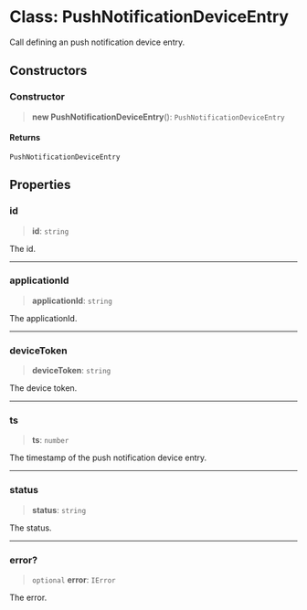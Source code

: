 # Class: PushNotificationDeviceEntry

Call defining an push notification device entry.

## Constructors

### Constructor

> **new PushNotificationDeviceEntry**(): `PushNotificationDeviceEntry`

#### Returns

`PushNotificationDeviceEntry`

## Properties

### id

> **id**: `string`

The id.

***

### applicationId

> **applicationId**: `string`

The applicationId.

***

### deviceToken

> **deviceToken**: `string`

The device token.

***

### ts

> **ts**: `number`

The timestamp of the push notification device entry.

***

### status

> **status**: `string`

The status.

***

### error?

> `optional` **error**: `IError`

The error.
